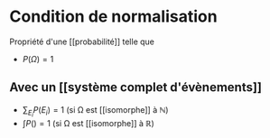 # Condition de normalisation
Propriété d'une [[probabilité]] telle que

- $P(\Omega) = 1$

## Avec un [[système complet d'évènements]]

- $\sum_{E_i} P(E_i) = 1$   (si Ω est [[isomorphe]] à ℕ)
- $\int P() = 1$     (si Ω est [[isomorphe]] à ℝ)